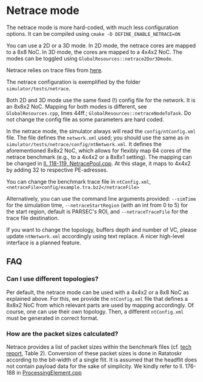 # Netrace mode

The netrace mode is more hard-coded, with much less configuration options.
It can be compiled using `cmake -D DEFINE_ENABLE_NETRACE=ON`

You can use a 2D or a 3D mode.
In 2D mode, the netrace cores are mapped to a 8x8 NoC.
In 3D mode, the cores are mapped to a 4x4x2 NoC.
The modes can be toggled using `GlobalResources::netrace2Dor3Dmode`.

Netrace relies on trace files from [here](https://www.cs.utexas.edu/~netrace/).

The netrace configuration is exemplified by the folder `simulator/tests/netrace`.

Both 2D and 3D mode use the same fixed (!) config file for the network.
It is an 8x8x2 NoC.
Mapping for both modes is different, see `GlobalResources.cpp`, lines 44ff.;
`GlobalResources::netraceNodeToTask`.
Do not change the config file as some parameters are hard coded.

In the netrace mode, the simulator always will read the `config/ntConfig.xml` file.
The file defines the `network.xml` used; you should use the same as in `simulator/tests/netrace/config/ntNetwork.xml`. It defines the aforementioned 8x8x2 NoC, which allows for flexibly map 64 cores of the netrace benchmark (e.g., to a 4x4x2 or a 8x8x1 setting). The mapping can be changed in [ll. 118-119, NetracePool.cpp](https://github.com/jmjos/ratatoskr/blob/89be71877a04b6469dbb9588e89e38911b8a4cc8/simulator/src/model/traffic/netrace/NetracePool.cpp#L119). At this stage, it maps to 4x4x2 by adding 32 to respective PE-adresses.

You can change the benchmark trace file in `ntConfig.xml`, `<netraceFile>config/example.tra.bz2</netraceFile>`

Alternatively, you can use the command line arguments provided: `--simTime` for the simulation time, `--netraceStartRegion` (with an int from 0 to 5) for the start region, default is PARSEC's ROI, and `--netraceTraceFile` for the trace file destination.

If you want to change the topology, buffers depth and number of VC, please update `ntNetwork.xml` accordingly using text replace. A nicer high-level interface is a planned feature.

## FAQ

### Can I use different topologies?

Per default, the netrace mode can be used with a 4x4x2 or a 8x8 NoC as explained above. For this, we provide the `ntConfig.xml` file that defines a 8x8x2 NoC from which relevant parts are used by mapping accordingly. Of course, one can use their own topology. Then, a different `ntConfig.xml` must be generated in correct format.

### How are the packet sizes calculated?

Netrace provides a list of packet sizes within the benchmark files (cf. [tech report](https://www.cs.utexas.edu/~netrace/download/TR-10-11.pdf), Table 2). Conversion of these packet sizes is done in Ratatoskr according to the bit-width of a single flit. It is assumed that the headflit does not contain payload data for the sake of simplicity. We kindly refer to ll. 176-188 in [ProcessingElement.cpp](https://github.com/jmjos/ratatoskr/blob/89be71877a04b6469dbb9588e89e38911b8a4cc8/simulator/src/model/processingElement/ProcessingElementVC.cpp#L176)
